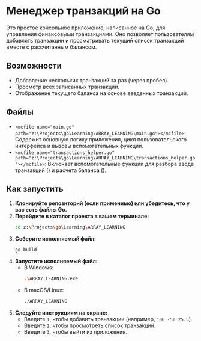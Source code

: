 # Менеджер транзакций на Go

Это простое консольное приложение, написанное на Go, для управления финансовыми транзакциями. Оно позволяет пользователям добавлять транзакции и просматривать текущий список транзакций вместе с рассчитанным балансом.

## Возможности

-   Добавление нескольких транзакций за раз (через пробел).
-   Просмотр всех записанных транзакций.
-   Отображение текущего баланса на основе введенных транзакций.

## Файлы

-   `<mcfile name="main.go" path="z:\Projects\go\Learning\ARRAY_LEARNING\main.go"></mcfile>`: Содержит основную логику приложения, цикл пользовательского интерфейса и вызовы вспомогательных функций.
-   `<mcfile name="transactions_helper.go" path="z:\Projects\go\Learning\ARRAY_LEARNING\transactions_helper.go"></mcfile>`: Включает вспомогательные функции для разбора ввода транзакций (<mcsymbol name="getTransactions" filename="transactions_helper.go" path="z:\Projects\go\Learning\ARRAY_LEARNING\transactions_helper.go" startline="19" type="function"></mcsymbol>) и расчета баланса (<mcsymbol name="calculateBalance" filename="transactions_helper.go" path="z:\Projects\go\Learning\ARRAY_LEARNING\transactions_helper.go" startline="9" type="function"></mcsymbol>).

## Как запустить

1.  **Клонируйте репозиторий (если применимо) или убедитесь, что у вас есть файлы Go.**
2.  **Перейдите в каталог проекта в вашем терминале:**
    ```bash
    cd z:\Projects\go\Learning\ARRAY_LEARNING
    ```
3.  **Соберите исполняемый файл:**
    ```bash
    go build
    ```
4.  **Запустите исполняемый файл:**
    -   В Windows:
        ```bash
        .\ARRAY_LEARNING.exe
        ```
    -   В macOS/Linux:
        ```bash
        ./ARRAY_LEARNING
        ```
5.  **Следуйте инструкциям на экране:**
    -   Введите `1`, чтобы добавить транзакции (например, `100 -50 25.5`).
    -   Введите `2`, чтобы просмотреть список транзакций.
    -   Введите `3`, чтобы выйти из приложения.
